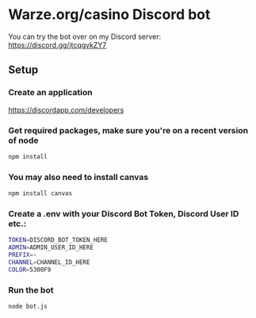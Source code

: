 # Warze.org/casino Discord bot
You can try the bot over on my Discord server: https://discord.gg/jtcqgvkZY7
## Setup
### Create an application
<https://discordapp.com/developers>
### Get required packages, make sure you're on a recent version of node
```bash
npm install
```
### You may also need to install canvas
```bash
npm install canvas
```
### Create a .env with your Discord Bot Token, Discord User ID etc.:
```bash
TOKEN=DISCORD_BOT_TOKEN_HERE
ADMIN=ADMIN_USER_ID_HERE
PREFIX=-
CHANNEL=CHANNEL_ID_HERE
COLOR=5300F9
```
### Run the bot
```bash
node bot.js
```